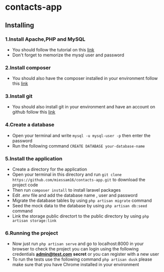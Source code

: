 # contacts-app

## Installing

### 1.Install Apache,PHP and MySQL 

- You should follow the tutorial on this [link](https://www.unixmen.com/how-to-install-lamp-stack-on-ubuntu-16-04/)
- Don't forget to memorize the mysql user and password

### 2.Install composer

- You should also have the composer installed in your environment follow this [link](https://getcomposer.org/doc/00-intro.md)

### 3.Install git

- You should also install git in your environment and have an account on github follow this [link](https://www.atlassian.com/git/tutorials/install-git)

### 4.Create a database

- Open your terminal and write `mysql -u mysql-user -p` then enter the password
- Run the following command `CREATE DATABASE your-database-name`

### 5.Install the application

- Create a directory for the application
- Open your terminal in this directory and run `git clone https://github.com/miessam16/contacts-app.git` to download the project code
- Then run `composer install` to install laravel packages
- Edit .env file and add the database name , user and password
- Migrate the database tables by using `php artisan migrate` command
- Seed the mock data to the database by using `php artisan db:seed` command
- Link the storage public directort to the public directory by using `php artisan storage:link`

### 6.Running the project

- Now just run `php artisan serve` and go to localhost:8000 in your browser to check the project you can login using the following credentials **admin@test.com** **secret** or you can register with a new user
- To run the tests use the following command `php artisan dusk` please make sure that you have Chrome installed in your environment
